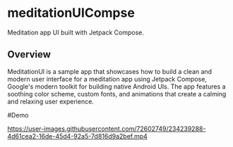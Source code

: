 # meditationUICompse
Meditation app UI built with Jetpack Compose.

<h2>Overview</h2><p>MeditationUI is a sample app that showcases how to build a clean and modern user interface for a meditation app using Jetpack Compose, Google's modern toolkit for building native Android UIs. The app features a soothing color scheme, custom fonts, and animations that create a calming and relaxing user experience.

#Demo 

https://user-images.githubusercontent.com/72602749/234239288-4d61cea2-16de-45d4-92a5-7d816d9a2bef.mp4

